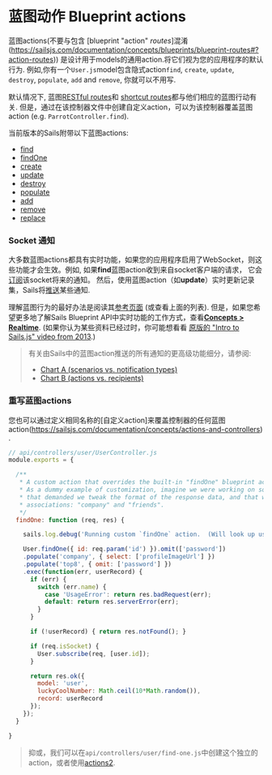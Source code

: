 # 蓝图动作 Blueprint actions

蓝图actions(不要与包含 [blueprint "action" _routes_]混淆(https://sailsjs.com/documentation/concepts/blueprints/blueprint-routes#?action-routes)) 是设计用于models的通用action.将它们视为您的应用程序的默认行为. 例如,你有一个`User.js`model包含隐式action`find`, `create`, `update`, `destroy`, `populate`, `add` and `remove`, 你就可以不用写.

默认情况下, 蓝图[RESTful routes](https://sailsjs.com/documentation/concepts/blueprints/blueprint-routes#?restful-routes)和 [shortcut routes](https://sailsjs.com/documentation/concepts/blueprints/blueprint-routes#?shortcut-routes)都与他们相应的蓝图行动有关.  但是，通过在该控制器文件中创建自定义action，可以为该控制器覆盖蓝图action (e.g. `ParrotController.find`).

当前版本的Sails附带以下蓝图actions:

+ [find](https://sailsjs.com/documentation/reference/blueprint-api/find-where)
+ [findOne](https://sailsjs.com/documentation/reference/blueprint-api/find-one)
+ [create](https://sailsjs.com/documentation/reference/blueprint-api/create)
+ [update](https://sailsjs.com/documentation/reference/blueprint-api/update)
+ [destroy](https://sailsjs.com/documentation/reference/blueprint-api/destroy)
+ [populate](https://sailsjs.com/documentation/reference/blueprint-api/populate)
+ [add](https://sailsjs.com/documentation/reference/blueprint-api/add-to)
+ [remove](https://sailsjs.com/documentation/reference/blueprint-api/remove-from)
+ [replace](https://sailsjs.com/documentation/reference/blueprint-api/replace)

### Socket 通知

大多数蓝图actions都具有实时功能，如果您的应用程序启用了WebSocket，则这些功能才会生效。例如, 如果**find**蓝图action收到来自socket客户端的请求， 它会[订阅](https://sailsjs.com/documentation/reference/web-sockets/resourceful-pub-sub/subscribe)该socket将来的通知。 然后，使用蓝图action（如**update**）实时更新记录集，Sails将[推送](https://sailsjs.com/documentation/reference/web-sockets/resourceful-pub-sub/publish)某些通知.

理解蓝图行为的最好办法是阅读其[参考页面](https://sailsjs.com/documentation/reference/blueprint-api) (或查看上面的列表). 但是，如果您希望更多地了解Sails Blueprint API中实时功能的工作方式，查看[**Concepts > Realtime**](https://sailsjs.com/documentation/concepts/realtime).  (如果你认为某些资料已经过时，你可能想看看 [原版的 "Intro to Sails.js" video from 2013](https://www.youtube.com/watch?v=GK-tFvpIR7c).)

> 有关由Sails中的蓝图action推送的所有通知的更高级功能细分，请参阅:
> + [Chart A (scenarios vs. notification types)](https://docs.google.com/spreadsheets/d/10FV9plyHR4gE9xIomIZlF-YS1S54oHEdvH8ZmTC1Fnc/edit#gid=0)
> + [Chart B (actions vs. recipients)](https://docs.google.com/spreadsheets/d/1B6i8aOoLNLtxJ4aeiA8GQ2lUQSvLOrP89RSLr7IAImw/edit#gid=0)

### 重写蓝图actions

您也可以通过定义相同名称的[自定义action]来覆盖控制器的任何蓝图action(https://sailsjs.com/documentation/concepts/actions-and-controllers) .

```javascript
// api/controllers/user/UserController.js
module.exports = {

  /**
   * A custom action that overrides the built-in "findOne" blueprint action.
   * As a dummy example of customization, imagine we were working on something in our app
   * that demanded we tweak the format of the response data, and that we only populate two
   * associations: "company" and "friends".
   */
  findOne: function (req, res) {

    sails.log.debug('Running custom `findOne` action.  (Will look up user #'+req.param(\'id\')...');

    User.findOne({ id: req.param('id') }).omit(['password'])
    .populate('company', { select: ['profileImageUrl'] })
    .populate('top8', { omit: ['password'] })
    .exec(function(err, userRecord) {
      if (err) {
        switch (err.name) {
          case 'UsageError': return res.badRequest(err);
          default: return res.serverError(err);
        }
      }

      if (!userRecord) { return res.notFound(); }

      if (req.isSocket) {
        User.subscribe(req, [user.id]);
      }

      return res.ok({
        model: 'user',
        luckyCoolNumber: Math.ceil(10*Math.random()),
        record: userRecord
      });
    });
  }

}
```

> 抑或，我们可以在`api/controllers/user/find-one.js`中创建这个独立的action，或者使用[actions2](https://sailsjs.com/documentation/concepts/actions-and-controllers#?actions-2).

<docmeta name="displayName" value="Blueprint actions">
